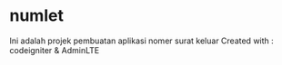 # numlet
Ini adalah projek pembuatan aplikasi nomer surat keluar
Created with : codeigniter & AdminLTE
